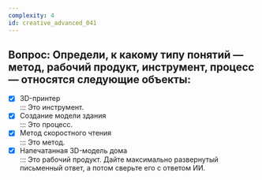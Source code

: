 ```yaml
---
complexity: 4
id: creative_advanced_041
---
```

## Вопрос: Определи, к какому типу понятий — метод, рабочий продукт, инструмент, процесс — относятся следующие объекты:

- [x] 3D-принтер  
  ::: Это инструмент.  
- [x] Создание модели здания  
  ::: Это процесс.  
- [x] Метод скоростного чтения  
  ::: Это метод.  
- [x] Напечатанная 3D-модель дома  
  ::: Это рабочий продукт. Дайте максимально развернутый письменный ответ, а потом сверьте его с ответом ИИ.
